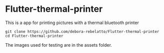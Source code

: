 # Flutter-thermal-printer
This is a app for printing pictures with a thermal bluetooth printer

```
git clone https://github.com/debora-rebelatto/Flutter-thermal-printer
cd Flutter-thermal-printer
```

The images used for testing are in the assets folder.
